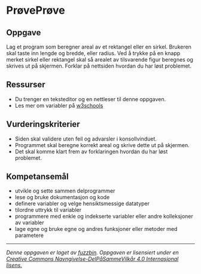 PrøvePrøve
==========

Oppgave
-------
Lag et program som beregner areal av et rektangel eller en sirkel. Brukeren skal taste inn lengde og bredde, eller radius. Ved å trykke på en knapp merket sirkel eller rektangel skal så arealet av tilsvarende figur beregnes og skrives ut på skjermen. Forklar på nettsiden hvordan du har løst problemet.

Ressurser
---------
* Du trenger en teksteditor og en nettleser til denne oppgaven.
* Les mer om variabler på [w3schools](http://www.w3schools.com/js/js_functions.asp)

Vurderingskriterier
-------------------
* Siden skal validere uten feil og advarsler i konsollvinduet.
* Programmet skal beregne korrekt areal og skrive dette ut på skjermen.
* Det skal komme klart frem av forklaringen hvordan du har løst problemet.

Kompetansemål
-------------
* utvikle og sette sammen delprogrammer
* lese og bruke dokumentasjon og kode
* definere variabler og velge hensiktsmessige datatyper
* tilordne uttrykk til variabler
* programmere med enkle og indekserte variabler eller andre kolleksjoner av variabler
* lage egne og bruke egne og andres funksjoner eller metoder med parametere

---
_Denne oppgaven er laget av [fuzzbin](https://github.com/fuzzbin). Oppgaven er lisensiert under en [Creative Commons Navngivelse-DelPåSammeVilkår 4.0 Internasjonal lisens.
](http://creativecommons.org/licenses/by-sa/4.0/)_
